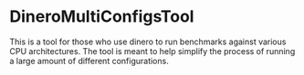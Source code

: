 # DineroMultiConfigsTool
This is a tool for those who use dinero to run benchmarks against various CPU architectures. The tool is meant to help simplify the process of running a large amount of different configurations.

